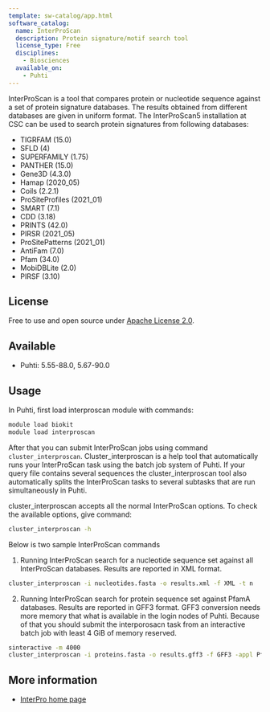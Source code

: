 ```yaml
---
template: sw-catalog/app.html
software_catalog:
  name: InterProScan
  description: Protein signature/motif search tool
  license_type: Free
  disciplines:
    - Biosciences
  available_on:
    - Puhti
---
```




InterProScan is a tool that compares protein or nucleotide sequence against a set of protein signature databases.
The results obtained from different databases are given in uniform format. The InterProScan5 installation at CSC can
be used to search protein signatures from following databases:

   * TIGRFAM (15.0)
   * SFLD (4)
   * SUPERFAMILY (1.75)
   * PANTHER (15.0)
   * Gene3D (4.3.0)
   * Hamap (2020_05)
   * Coils (2.2.1)
   * ProSiteProfiles (2021_01)
   * SMART (7.1)
   * CDD (3.18)
   * PRINTS (42.0)
   * PIRSR (2021_05)
   * ProSitePatterns (2021_01)
   * AntiFam (7.0)
   * Pfam (34.0)
   * MobiDBLite (2.0)
   * PIRSF (3.10)


## License

Free to use and open source under [Apache License 2.0](https://www.apache.org/licenses/LICENSE-2.0).

## Available

*   Puhti: 5.55-88.0, 5.67-90.0

## Usage

In Puhti, first load interproscan module with commands:

```bash
module load biokit
module load interproscan
```

After that you can submit  InterProScan jobs using command `cluster_interproscan`. Cluster_interproscan
is a help tool that automatically runs your InterProScan task using the batch job system of Puhti.
If your query file contains several sequences the cluster_interproscan tool also automatically splits
the InterProScan tasks to several subtasks that are run simultaneously in Puhti.

cluster_interproscan accepts all the normal InterProScan options. To check the available options, give command:

```bash
cluster_interproscan -h
```

Below is two sample InterProScan commands

1. Running InterProScan search for a nucleotide sequence set  against all InterProScan databases.
Results are reported in XML format.

```bash
cluster_interproscan -i nucleotides.fasta -o results.xml -f XML -t n
```

2. Running InterProScan search for protein sequence set against PfamA databases. Results are reported in GFF3 format. GFF3 conversion needs more memory that what is available in the login nodes of Puhti. Because of that you should submit the interporosacn task from an interactive batch job with least 4 GiB of memory reserved.

```bash
sinteractive -m 4000
cluster_interproscan -i proteins.fasta -o results.gff3 -f GFF3 -appl PfamA
```


## More information

*   [InterPro home page](https://www.ebi.ac.uk/interpro/)

